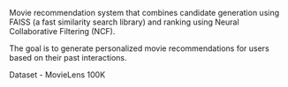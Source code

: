 Movie recommendation system that combines candidate generation using FAISS (a fast similarity search library) and ranking using Neural Collaborative Filtering (NCF). 

The goal is to generate personalized movie recommendations for users based on their past interactions. 

Dataset - MovieLens 100K 

